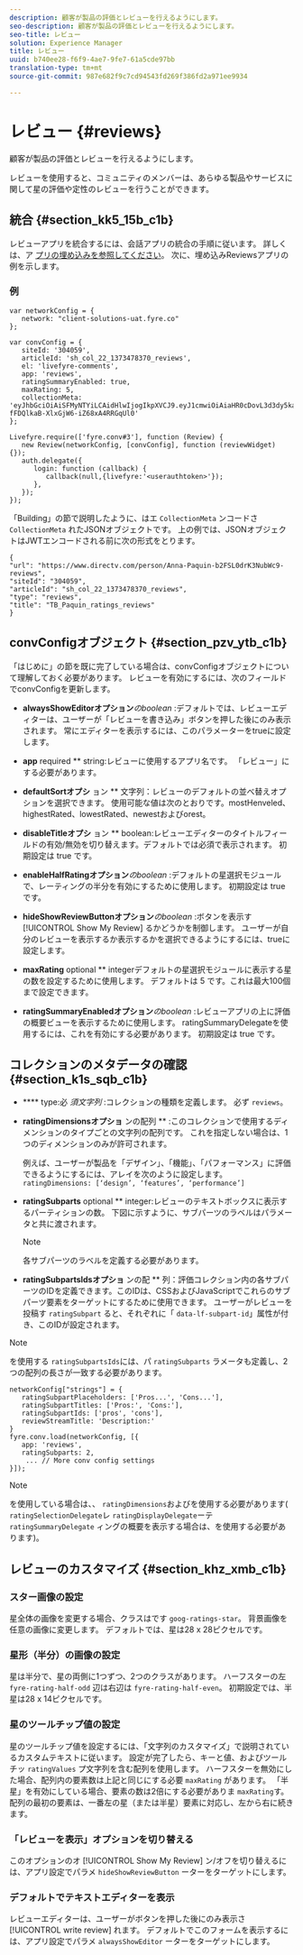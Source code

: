 ```yaml
---
description: 顧客が製品の評価とレビューを行えるようにします。
seo-description: 顧客が製品の評価とレビューを行えるようにします。
seo-title: レビュー
solution: Experience Manager
title: レビュー
uuid: b740ee28-f6f9-4ae7-9fe7-61a5cde97bb
translation-type: tm+mt
source-git-commit: 987e682f9c7cd94543fd269f386fd2a971ee9934

---
```



# レビュー {#reviews}

顧客が製品の評価とレビューを行えるようにします。

レビューを使用すると、コミュニティのメンバーは、あらゆる製品やサービスに関して星の評価や定性のレビューを行うことができます。

## 統合 {#section_kk5_15b_c1b}

レビューアプリを統合するには、会話アプリの統合の手順に従います。 詳しくは、ア [プリの埋め込みを参照してください](/help/implementation/c-livefyre-identity-comp/t-using-studio-to-connect-your-social-apps-to-your-livefyre-implementation.md)。 次に、埋め込みReviewsアプリの例を示します。

### 例

```
var networkConfig = { 
   network: "client-solutions-uat.fyre.co" 
}; 
  
var convConfig = { 
   siteId: '304059', 
   articleId: 'sh_col_22_1373478370_reviews', 
   el: 'livefyre-comments', 
   app: 'reviews', 
   ratingSummaryEnabled: true, 
   maxRating: 5, 
   collectionMeta: 'eyJhbGciOiAiSFMyNTYiLCAidHlwIjogIkpXVCJ9.eyJ1cmwiOiAiaHR0cDovL3d3dy5kaXJlY3R2LmNvbS9wZXJzb24vQW5uYS1QYXF1aW4tYjJGU0wwZHJLM051YldjOS1yZXZpZXdzIiwgInNpdGVJZCI6ICIzMDQwNTkiLCAiYXJ0aWNsZUlkIjogInNoX2NvbF8yMl8xMzczNDc4MzcwX3Jldmlld3MiLCAidHlwZSI6ICJyZXZpZXdzIiwgInRpdGxlIjogIlRCX1BhcXVpbl9yYXRpbmdzX3Jldmlld3MifQ.hes3KMwygCG-fFDQlkaB-XlxGjW6-iZ68xA4RRGqUl0' 
}; 
  
Livefyre.require(['fyre.conv#3'], function (Review) { 
   new Review(networkConfig, [convConfig], function (reviewWidget) {}); 
   auth.delegate({ 
      login: function (callback) { 
         callback(null,{livefyre:'<userauthtoken>'}); 
      }, 
   }); 
});
```

「Building」の節で説明したように、はエ `CollectionMeta` ンコードさ `CollectionMeta` れたJSONオブジェクトです。 上の例では、JSONオブジェクトはJWTエンコードされる前に次の形式をとります。

```
{ 
"url": "https://www.directv.com/person/Anna-Paquin-b2FSL0drK3NubWc9-reviews",  
"siteId": "304059",  
"articleId": "sh_col_22_1373478370_reviews",  
"type": "reviews",  
"title": "TB_Paquin_ratings_reviews" 
}
```

## convConfigオブジェクト {#section_pzv_ytb_c1b}

「はじめに」の節を既に完了している場合は、convConfigオブジェクトについて理解しておく必要があります。 レビューを有効にするには、次のフィールドでconvConfigを更新します。

* **alwaysShowEditorオプション***のboolean* :デフォルトでは、レビューエディターは、ユーザーが「レビューを書き込み」ボタンを押した後にのみ表示されます。 常にエディターを表示するには、このパラメーターをtrueに設定します。

* **app** required ** string:レビューに使用するアプリ名です。 「レビュー」にする必要があります。

* **defaultSortオプシ** ョン ** 文字列：レビューのデフォルトの並べ替えオプションを選択できます。 使用可能な値は次のとおりです。mostHenveled、highestRated、lowestRated、newestおよびorest。

* **disableTitleオプシ** ョン ** boolean:レビューエディターのタイトルフィールドの有効/無効を切り替えます。デフォルトでは必須で表示されます。 初期設定は true です。

* **enableHalfRatingオプション***のboolean* :デフォルトの星選択モジュールで、レーティングの半分を有効にするために使用します。 初期設定は true です。

* **hideShowReviewButtonオプション***のboolean* :ボタンを表示す [!UICONTROL Show My Review] るかどうかを制御します。 ユーザーが自分のレビューを表示するか表示するかを選択できるようにするには、trueに設定します。

* **maxRating** optional ** integerデフォルトの星選択モジュールに表示する星の数を設定するために使用します。 デフォルトは 5 です。これは最大100個まで設定できます。

* **ratingSummaryEnabledオプション***のboolean* :レビューアプリの上に評価の概要ビューを表示するために使用します。 ratingSummaryDelegateを使用するには、これを有効にする必要があります。 初期設定は true です。

## コレクションのメタデータの確認 {#section_k1s_sqb_c1b}

* **** type:必 *須文字列* :コレクションの種類を定義します。 必ず `reviews`。

* **ratingDimensionsオプショ** ンの配列 ** :このコレクションで使用するディメンションのタイプごとの文字列の配列です。 これを指定しない場合は、1つのディメンションのみが許可されます。

   例えば、ユーザーが製品を「デザイン」、「機能」、「パフォーマンス」に評価できるようにするには、アレイを次のように設定します。 `ratingDimensions: [‘design’, ‘features’, ‘performance’]`

* **ratingSubparts** optional ** integer:レビューのテキストボックスに表示するパーティションの数。 下図に示すように、サブパーツのラベルはパラメータと共に渡されます。

   >[!NOTE]
   >各サブパーツのラベルを定義する必要があります。

* **ratingSubpartsIdsオプショ** ンの配 ** 列：評価コレクション内の各サブパーツのIDを定義できます。このIDは、CSSおよびJavaScriptでこれらのサブパーツ要素をターゲットにするために使用できます。 ユーザーがレビューを投稿す `ratingSubpart` ると、それぞれに「 `data-lf-subpart-id`」属性が付き、このIDが設定されます。

>[!NOTE]
>
>を使用する `ratingSubpartsIds`には、パ `ratingSubparts` ラメータも定義し、2つの配列の長さが一致する必要があります。

```
networkConfig["strings"] = { 
   ratingSubpartPlaceholders: ['Pros...', 'Cons...'], 
   ratingSubpartTitles: ['Pros:', 'Cons:'], 
   ratingSubpartIds: ['pros', 'cons'], 
   reviewStreamTitle: 'Description:' 
} 
fyre.conv.load(networkConfig, [{ 
   app: 'reviews', 
   ratingSubparts: 2, 
    ... // More conv config settings 
}]);
```

>[!NOTE]
>
>を使用している場合は、、 `ratingDimensions`およびを使用する必要があります( `ratingSelectionDelegate`レ `ratingDisplayDelegate`ーテ `ratingSummaryDelegate` ィングの概要を表示する場合は、を使用する必要があります)。

## レビューのカスタマイズ {#section_khz_xmb_c1b}

### スター画像の設定

星全体の画像を変更する場合、クラスはです `goog-ratings-star`。 背景画像を任意の画像に変更します。 デフォルトでは、星は28 x 28ピクセルです。

### 星形（半分）の画像の設定

星は半分で、星の両側に1つずつ、2つのクラスがあります。 ハーフスターの左 `fyre-rating-half-odd` 辺は右辺は `fyre-rating-half-even`。 初期設定では、半星は28 x 14ピクセルです。

### 星のツールチップ値の設定

星のツールチップ値を設定するには、「文字列のカスタマイズ」で説明されているカスタムテキストに従います。 設定が完了したら、キーと値、およびツールチッ `ratingValues` プ文字列を含む配列を使用します。 ハーフスターを無効にした場合、配列内の要素数は上記と同じにする必要 `maxRating` があります。 「半星」を有効にしている場合、要素の数は2倍にする必要がありま `maxRating`す。 配列の最初の要素は、一番左の星（または半星）要素に対応し、左から右に続きます。

### 「レビューを表示」オプションを切り替える

このオプションのオ [!UICONTROL Show My Review] ン/オフを切り替えるには、アプリ設定でパラメ `hideShowReviewButton` ーターをターゲットにします。

### デフォルトでテキストエディターを表示

レビューエディターは、ユーザーがボタンを押した後にのみ表示さ [!UICONTROL write review] れます。 デフォルトでこのフォームを表示するには、アプリ設定でパラメ `alwaysShowEditor` ーターをターゲットにします。
